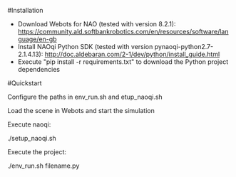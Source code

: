 #Installation

- Download Webots for NAO (tested with version 8.2.1): https://community.ald.softbankrobotics.com/en/resources/software/language/en-gb
- Install NAOqi Python SDK (tested with version pynaoqi-python2.7-2.1.4.13): http://doc.aldebaran.com/2-1/dev/python/install_guide.html
- Execute "pip install -r requirements.txt" to download the Python project dependencies

#Quickstart

Configure the paths in env_run.sh and etup_naoqi.sh


Load the scene in Webots and start the simulation


Execute naoqi:

./setup_naoqi.sh


Execute the project:

./env_run.sh filename.py
